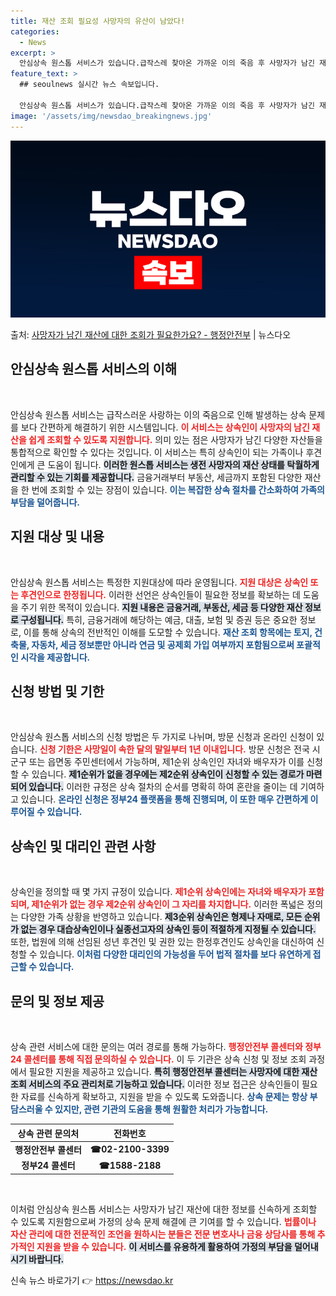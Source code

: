```yaml
---
title: 재산 조회 필요성 사망자의 유산이 남았다!
categories:
  - News
excerpt: >
  안심상속 원스톱 서비스가 있습니다.급작스레 찾아온 가까운 이의 죽음 후 사망자가 남긴 재산을 알려드립니다. …
feature_text: >
  ## seoulnews 실시간 뉴스 속보입니다.

  안심상속 원스톱 서비스가 있습니다.급작스레 찾아온 가까운 이의 죽음 후 사망자가 남긴 재산을 알려드립니다. …
image: '/assets/img/newsdao_breakingnews.jpg'
---
```


![뉴스다오 속보](/assets/img/newsdao_breakingnews.jpg)

<p>출처: <a href="https://newsdao.kr/2757" rel="dofollow">사망자가 남긴 재산에 대한 조회가 필요한가요? - 행정안전부</a> | 뉴스다오</p>

<h2 data-ke-size="size26">안심상속 원스톱 서비스의 이해</h2>

<p data-ke-size="size16">&nbsp;</p>

안심상속 원스톱 서비스는 급작스러운 사랑하는 이의 죽음으로 인해 발생하는 상속 문제를 보다 간편하게 해결하기 위한 시스템입니다. <b><span style="color: #ee2323;">이 서비스는 상속인이 사망자의 남긴 재산을 쉽게 조회할 수 있도록 지원합니다.</span></b> 의미 있는 점은 사망자가 남긴 다양한 자산들을 통합적으로 확인할 수 있다는 것입니다. 이 서비스는 특히 상속인이 되는 가족이나 후견인에게 큰 도움이 됩니다. <b><span style="background-color: #21538527;">이러한 원스톱 서비스는 생전 사망자의 재산 상태를 탁월하게 관리할 수 있는 기회를 제공합니다.</span></b> 금융거래부터 부동산, 세금까지 포함된 다양한 재산을 한 번에 조회할 수 있는 장점이 있습니다. <b><span style="color: #1a5490;">이는 복잡한 상속 절차를 간소화하여 가족의 부담을 덜어줍니다.</span></b>

<h2 data-ke-size="size26">지원 대상 및 내용</h2>

<p data-ke-size="size16">&nbsp;</p>

안심상속 원스톱 서비스는 특정한 지원대상에 따라 운영됩니다. <b><span style="color: #ee2323;">지원 대상은 상속인 또는 후견인으로 한정됩니다.</span></b> 이러한 선언은 상속인들이 필요한 정보를 확보하는 데 도움을 주기 위한 목적이 있습니다. <b><span style="background-color: #21538527;">지원 내용은 금융거래, 부동산, 세금 등 다양한 재산 정보로 구성됩니다.</span></b> 특히, 금융거래에 해당하는 예금, 대출, 보험 및 증권 등은 중요한 정보로, 이를 통해 상속의 전반적인 이해를 도모할 수 있습니다. <b><span style="color: #1a5490;">재산 조회 항목에는 토지, 건축물, 자동차, 세금 정보뿐만 아니라 연금 및 공제회 가입 여부까지 포함됨으로써 포괄적인 시각을 제공합니다.</span></b>

<h2 data-ke-size="size26">신청 방법 및 기한</h2>

<p data-ke-size="size16">&nbsp;</p>

안심상속 원스톱 서비스의 신청 방법은 두 가지로 나뉘며, 방문 신청과 온라인 신청이 있습니다. <b><span style="color: #ee2323;">신청 기한은 사망일이 속한 달의 말일부터 1년 이내입니다.</span></b> 방문 신청은 전국 시군구 또는 읍면동 주민센터에서 가능하며, 제1순위 상속인인 자녀와 배우자가 이를 신청할 수 있습니다. <b><span style="background-color: #21538527;">제1순위가 없을 경우에는 제2순위 상속인이 신청할 수 있는 경로가 마련되어 있습니다.</span></b> 이러한 규정은 상속 절차의 순서를 명확히 하여 혼란을 줄이는 데 기여하고 있습니다. <b><span style="color: #1a5490;">온라인 신청은 정부24 플랫폼을 통해 진행되며, 이 또한 매우 간편하게 이루어질 수 있습니다.</span></b>

<h2 data-ke-size="size26">상속인 및 대리인 관련 사항</h2>

<p data-ke-size="size16">&nbsp;</p>

상속인을 정의할 때 몇 가지 규정이 있습니다. <b><span style="color: #ee2323;">제1순위 상속인에는 자녀와 배우자가 포함되며, 제1순위가 없는 경우 제2순위 상속인이 그 자리를 차지합니다.</span></b> 이러한 폭넓은 정의는 다양한 가족 상황을 반영하고 있습니다. <b><span style="background-color: #21538527;">제3순위 상속인은 형제나 자매로, 모든 순위가 없는 경우 대습상속인이나 실종선고자의 상속인 등이 적절하게 지정될 수 있습니다.</span></b> 또한, 법원에 의해 선임된 성년 후견인 및 권한 있는 한정후견인도 상속인을 대신하여 신청할 수 있습니다. <b><span style="color: #1a5490;">이처럼 다양한 대리인의 가능성을 두어 법적 절차를 보다 유연하게 접근할 수 있습니다.</span></b>

<h2 data-ke-size="size26">문의 및 정보 제공</h2>

<p data-ke-size="size16">&nbsp;</p>

상속 관련 서비스에 대한 문의는 여러 경로를 통해 가능하다. <b><span style="color: #ee2323;">행정안전부 콜센터와 정부24 콜센터를 통해 직접 문의하실 수 있습니다.</span></b> 이 두 기관은 상속 신청 및 정보 조회 과정에서 필요한 지원을 제공하고 있습니다. <b><span style="background-color: #21538527;">특히 행정안전부 콜센터는 사망자에 대한 재산 조회 서비스의 주요 관리처로 기능하고 있습니다.</span></b> 이러한 정보 접근은 상속인들이 필요한 자료를 신속하게 확보하고, 지원을 받을 수 있도록 도와줍니다. <b><span style="color: #1a5490;">상속 문제는 항상 부담스러울 수 있지만, 관련 기관의 도움을 통해 원활한 처리가 가능합니다.</span></b>

<table style="border-collapse: collapse; width: 100%;">
  <thead>
    <tr>
      <th style="text-align: center; height: 17px;"><b>상속 관련 문의처</b></th>
      <th style="text-align: center; height: 17px;"><b>전화번호</b></th>
    </tr>
  </thead>
  <tbody>
    <tr>
      <td style="text-align: center; height: 17px;"><b>행정안전부 콜센터</b></td>
      <td style="text-align: center; height: 17px;"><b>☎02-2100-3399</b></td>
    </tr>
    <tr>
      <td style="text-align: center; height: 17px;"><b>정부24 콜센터</b></td>
      <td style="text-align: center; height: 17px;"><b>☎1588-2188</b></td>
    </tr>
  </tbody>
</table>

<p data-ke-size="size16">&nbsp;</p>

이처럼 안심상속 원스톱 서비스는 사망자가 남긴 재산에 대한 정보를 신속하게 조회할 수 있도록 지원함으로써 가정의 상속 문제 해결에 큰 기여를 할 수 있습니다. <b><span style="color: #ee2323;">법률이나 자산 관리에 대한 전문적인 조언을 원하시는 분들은 전문 변호사나 금융 상담사를 통해 추가적인 지원을 받을 수 있습니다.</span></b> <b><span style="background-color: #21538527;">이 서비스를 유용하게 활용하여 가정의 부담을 덜어내시기 바랍니다.</span></b> 

신속 뉴스 바로가기 👉 <a href="https://newsdao.kr" rel="dofollow">https://newsdao.kr</a>


